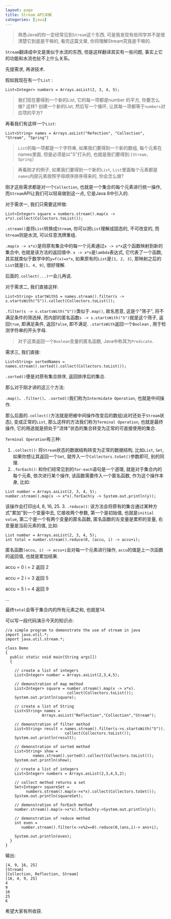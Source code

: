 ```yaml
---
layout: page
title: Stream API详解
categories: [java]
---
```

>熟悉Java的你一定经常见到`Stream`这个东西, 可是我发现有些同学并不是很清楚它到底是干嘛的, 看完这篇文章, 你将理解Stream究竟是干嘛的.

`Stream`翻译成中文是类似于水流的东西, 但是这样翻译其实有一些问题, 事实上它的功能和水流也扯不上什么关系。

先提需求, 再讲技术.

假如我现在有一个`List` :

`List<Integer> numbers = Arrays.asList(2, 3, 4, 5);`

>我们现在要得到一个新的List, 它的每一项都是number 的平方, 你要怎么做? 这样? 创建一个新的List, 然后写一个循环, 让其每一项都等于`numbers`对应项的平方?

再看我们有这样一个`List`:

`List<String> names = Arrays.asList("Refection", "Collection", "Stream", "Spring")`

>`List`的每一项都是一个字符串, 如果我们要得到一个新的数组, 每个元素在names里面, 但是必须是以"S"打头的, 也就是我们要得到:`[Stream, Spring]`

>再看刚才的例子, 如果我们要得到一个新的`List`, `List`里面每个元素都是`names`内部元素按照字母顺序排序得来的, 你会怎么做?

刚才这些需求都是对一个`Collection`, 也就是一个集合的每个元素进行统一操作, 而`Stream`API让我们可以轻易做到这一点, 它是Java 8中引入的.

对于需求一, 我们只需要这样做:

```
List<Integer> square = numbers.stream().map(x -> x*x).collect(Collectors.toList());
```
`.stream()`是将`List`转换成`Stream`, 你可以把`List`理解成固态的, 不可改变的, 而`Stream`则是水流, 可以任意洗牌重组.

`.map(x -> x*x)`是将原有集合中的每一个元素通过`x -> x*x`这个函数映射到新的集合中, 也就是该方法的返回值中. `x -> x*x`是`lambda`表达式, 它代表了一个函数, 其实就类似于数学中的`y=f(x)=x*x`, 如果原有的`List`是`[1, 2, 3]`, 那映射之后的`List`就是`[1, 4, 9]`, 很好理解.

后面的`.collect(...)`一会儿再说.

对于需求二, 我们直接这样:

```
List<String> startWithS = names.stream().filter(s -> s.startsWith("S")).collect(Collectors.toList());
```
`.filter(s -> s.startsWith("S"))`类似于`.map()`, 故名思意, 这是个"筛子", 将不满足条件的筛选掉, 而内部的匿名函数`s -> s.startsWith("S")`就是这个筛子, 返回`true`, 即满足条件, 返回`false`, 即不满足. `.startsWith`返回一个`Boolean`
, 用于检测字符串的开头字母.

>对于这类返回一个`Boolean`变量的匿名函数, Java中称其为`Predicate`.

需求三, 我们直接:
```
List<String> sortedNames = names.stream().sorted().collect(Collectors.toList());
```
`.sorted()`便是对原有集合排序, 返回排序后的集合.

那么对于刚才讲的这三个方法:

`.map()`、`.filter()`、`.sorted()`我们称为`Intermidate Operation`, 也就是中间操作.

那么后面的`.collect()`方法就是把被中间操作改变后的数组(此时还处于`Stream`状态), 变成正常的`List`, 那么这样的方法我们称为`Terminal Operation`, 也就是最终操作, 它的用途就是把处于"流体"状态的集合转变为正常的可直接使用的集合.

`Terminal Operation`有三种:

1. `.collect()`: 将`Stream`状态的数据结构转变为正常的数据结构, 比如`List`, `Set`, 如果你想让其返回一个`Set`, 就传入一个`Collectors.toSet()`参数即可, 别的同理.
2. `.forEach()`: 和你们经常见到的`for-each`语句是一个道理, 就是对于集合内的每个元素, 依次进行某个操作, 该函数需要传入一个匿名函数, 作为这个操作本身, 比如:
```
List number = Arrays.asList(2, 3, 4, 5);
number.stream().map(x -> x*x).forEach(y -> System.out.println(y));
```
该操作会打印出4, 8, 16, 25.
3. `.reduce()`: 该方法会将原有的集合通过某种方式"累加"到一个变量中去, 它接收两个参数, 第一个是初始值, 也就是`initial value`, 第二个是一个有两个变量的匿名函数, 匿名函数的左变量是累积的变量, 右变量是当前元素的值, 比如:
```
List number = Arrays.asList(2, 3, 4, 5);
int total = number.stream().reduce(0, (accu, i) -> accu+i);
```
匿名函数`(accu, i) -> accu+i`会对每一个元素进行操作, `accu`的值是上一次函数的返回值, 也就是累加结果.

accu = 0 i = 2 返回 2

accu = 2 i = 3 返回 5

accu = 5 i = 4 返回 9

...

最终`total`会等于集合内的所有元素之和, 也就是14.

可以写一段代码演示今天的知识点:

```
//a simple program to demonstrate the use of stream in java 
import java.util.*; 
import java.util.stream.*; 
  
class Demo 
{ 
  public static void main(String args[]) 
  { 
  
    // create a list of integers 
    List<Integer> number = Arrays.asList(2,3,4,5); 
  
    // demonstration of map method 
    List<Integer> square = number.stream().map(x -> x*x). 
                           collect(Collectors.toList()); 
    System.out.println(square); 
  
    // create a list of String 
    List<String> names = 
                Arrays.asList("Reflection","Collection","Stream"); 
  
    // demonstration of filter method 
    List<String> result = names.stream().filter(s->s.startsWith("S")). 
                          collect(Collectors.toList()); 
    System.out.println(result); 
  
    // demonstration of sorted method 
    List<String> show = 
            names.stream().sorted().collect(Collectors.toList()); 
    System.out.println(show); 
  
    // create a list of integers 
    List<Integer> numbers = Arrays.asList(2,3,4,5,2); 
  
    // collect method returns a set 
    Set<Integer> squareSet = 
         numbers.stream().map(x->x*x).collect(Collectors.toSet()); 
    System.out.println(squareSet); 
  
    // demonstration of forEach method 
    number.stream().map(x->x*x).forEach(y->System.out.println(y)); 
  
    // demonstration of reduce method 
    int even = 
       number.stream().filter(x->x%2==0).reduce(0,(ans,i)-> ans+i); 
  
    System.out.println(even); 
  } 
} 
```
输出:
```
[4, 9, 16, 25]
[Stream]
[Collection, Reflection, Stream]
[16, 4, 9, 25]
4
9
16
25
6
```
希望大家有所收获.




